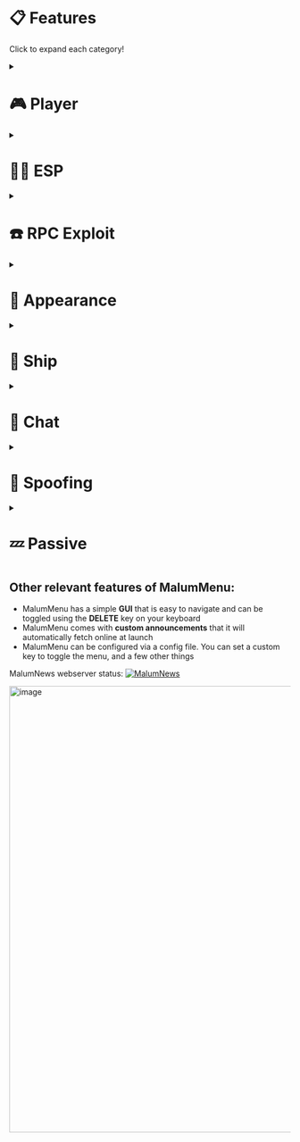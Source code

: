 # 📋 Features
Click to expand each category!

<details>
  <summary><h1>🎮 Player</h1></summary>

| Cheat | Description | Type | Default|
|------------|-------------|------|--------|
| NoClip     | Allows you to walk through walls like a ghost | Toggle | Off
| SpeedBoost | Doubles your player's speed | Toggle | Off |

  <details>
    <summary><h2>NoCooldowns</h2></summary>

| Cheat | Description | Type | Default|
|------------|-------------|------|--------|
| Shapeshifter | Removes the Shapeshifter animation and duration | Toggle | Off |
| Engineer | Removes the Engineer vent duration and cooldown | Toggle | Off |
| Scientist | Removes the Scientist cooldown and battery | Toggle | Off |

  </details>
</details>


<details>
  <summary><h1>👨‍💻 ESP</h1></summary>

MalumMenu's ESP cheats are completely client-side, and thus undetectable by anticheat

| Cheat | Description | Type | Default|
|------------|-------------|------|--------|
| SeeGhosts | Allows you to see ghosts, protections, and ghost chat even if you are alive <img src="https://cdn.discordapp.com/attachments/1097928762324168744/1131688847420424283/image.png" width=285 height=282> | Toggle | Off
| SeeRoles | Reveals the roles of all players through the color of their names <img src="https://cdn.discordapp.com/attachments/1097928762324168744/1133144778272419840/image.png" width=285 height=258> | Toggle | Off
| FullBright | Removes all shadows, allowing you to see during blackouts and even through walls | Toggle | Off |
| VentVision | Allows you to see the names of players inside vents<br><img src="https://cdn.discordapp.com/attachments/1097928762324168744/1131628712647999518/image.png" width=285 height=263> | Toggle | Off |
| RevealVotes | Lets you see colored votes even if votes are set to anonymous<br><img src="https://cdn.discordapp.com/attachments/1097928762324168744/1131643587520626688/image.png" width=285 height=174> | Toggle | Off |

  <details>
    <summary><h2>Camera</h2></summary>
    
| Cheat | Description | Type | Default|
|------------|-------------|------|--------|
| ZoomOut | Allows you to zoom-out the player's camera using your mouse's scrollwheel <img src="https://cdn.discordapp.com/attachments/1097928762324168744/1131620619562270830/image.png" width=285 height=210> | Toggle | Off
| Spectate | Allows you to pick a player to spectate with your camera. | Menu |
| FreeCam | Allows you to freely move your camera around without also moving your player. | Toggle | Off |

  </details>
  <details>
    <summary><h2>Tracers</h2></summary>

<img src="https://cdn.discordapp.com/attachments/1097928762324168744/1132745972271808582/image_2023-07-23_204751179.jpg" width=285 height=185>

| Cheat | Description | Type | Default|
|------------|-------------|------|--------|
| Crewmates | Shows tracer lines for alive crewmates (color: cyan) | Toggle | Off |
| Impostors | Shows tracer lines for alive impostors (color: red) | Toggle | Off
| Ghosts | Shows tracer lines for ghosts (color: white) | Toggle | Off |
| Dead Bodies | Shows tracer lines for dead bodies on the ground (color: yellow) | Toggle | Off |
| Color-based | Changes the color of tracer lines to the color of their players<br><img src="https://cdn.discordapp.com/attachments/1097928762324168744/1132745673532506233/image_2023-07-23_204633349.jpg" width=285 height=174> | Toggle | Off |

  </details>
  <details>
    <summary><h2>Minimap</h2></summary>

<img src="https://cdn.discordapp.com/attachments/1097928762324168744/1133435198407704636/image.png" width=285 height=199>

| Cheat | Description | Type | Default|
|------------|-------------|------|--------|
| Crewmates | Changes the map so that it shows the position of every alive crewmate (color: cyan) | Toggle | Off |
| Impostors | Changes the map so that it shows the position of every alive impostor (color: red) | Toggle | Off
| Ghosts | Changes the map so that it shows the position of every ghost (color: white) | Toggle | Off |
| Color-based | Changes the color of map icons to the color of their players<br><img src="https://cdn.discordapp.com/attachments/1097928762324168744/1133435314485067816/image.png" width=285 height=205> | Toggle | Off |

  </details>
</details>


<details>
  <summary><h1>☎️ RPC Exploit</h1></summary>

| Cheat | Description | Type | Default |
|------------|-------------|------|----|
| KickPlayer | Allows you to pick a player to kick from the lobby. | Menu |
| ReportBody | Allows you to make a player report their own dead body and start a meeting | Menu |
| MassMedScan | Play the MedBay scan animation on all players | Toggle | Off |

  <details>
    <summary><h2>Teleport</h2></summary>

| Cheat | Description | Type | Default |
|------------|-------------|------|----|
| Me to Cursor | Allows you to teleport by right-clicking. Works best when used along with ZoomOut. | Toggle | Off |
| Me to Player | Allows you to pick a player to teleport to. | Menu |
| All to Cursor | Allows you to teleport **all players** by right-clicking. Works best when used along with ZoomOut. | Toggle | Off |
| All to Player | Allows you to pick a player to teleport **all players** to. | Menu |
    
  </details>
  <details>
    <summary><h2>Shapeshift</h2></summary>

| Cheat | Description | Type | 
|------------|-------------|------|
| ShapeshiftCheat | Allows you to shapeshift into any player without needing to be Impostor. | Menu |
| ShapeshiftAll | Allows you to shapeshift **all players** into the target. | Menu |
| RevertShapeshifters | Allows you to revert all shapeshifters to their normal outfit. | Button |

  
  </details>
  <details>
    <summary><h2>Murder</h2></summary>

| Cheat | Description | Type | 
|------------|-------------|------|
| MurderPlayer | Allows you to pick a player to kill | Menu |
| MurderAll | Murders all players in your lobby (Game will end immediately) | Button |

  </details>
</details>


<details>
  <summary><h1>👔 Appearance</h1></summary>

Your outfit consists of: Color, Name, Hat, Pet, Visor and Skin.

| Cheat | Description | Type |
|------------|-------------|------|
| ResetAppearance | Reset your outfit to default | Button |

  <details>
    <summary><h2>Outfit</summary>

| Cheat | Description | Type | Default |
|------------|-------------|------|----|
| UnlockAllColors | Allows you to choose any color, regardless if it's already taken by another player. | Toggle | Off |
| MimicOutfit | Allows you to pick a player to apply his outfit to yourself. | Menu |
| All MimicOutfit | Allows you to pick a player to apply his outfit to **all players.** | Menu |

  </details>
  <details>
    <summary><h2>Name</h2></summary>

| Cheat | Description | Type |
|------------|-------------|------|
| SetName | Change your name (your last chat message will be used) | Button |
| All SetName | Change all player's names (your last chat message will be used) | Button |
    
  </details>
</details>

<details>
  <summary><h1>🚢 Ship</h1></summary>

| Cheat | Description | Type | Default |
|------------|-------------|------|----|
| UnfixableLights | Disables lights completely (they cannot be fixed manually by players).<br>You can enable them again by clicking the button. | Button |
| CloseMeeting | Forcefully closes the meeting window (only for you), allowing you to move and interact with the game during meetings | Button |

  <details>
    <summary><h2>Sabotage</h2></summary>

MalumMenu's Sabotage cheats work even if you aren't impostor and are subject to no cooldown.

Moreover, different sabotages can be enabled at the same time, and they even work during meetings.

| Cheat | Description | Type | 
|------------|-------------|------|
| Reactor | Enables/Disables Reactor sabotage. | Button |
| Oxygen | Enables/Disables Oxygen sabotage. | Button |
| Lights | Enables/Disables Lights sabotage. | Button |
| Comms | Enables/Disables Communications sabotage. | Button |
| Doors | Locks all doors on the ship. | Button |
| MushroomMixup | Enables Mushroom Mixup sabotage on Fungle map. | Button |

  </details>
  <details>
    <summary><h2>Vents</h2></summary>

| Cheat | Description | Type | Default|
|------------|-------------|------|--------|
| UseVents | Allows you to use vents even if you are not an impostor or an engineer | Toggle | Off
| KickVents | Forcefully kicks all players from vents | Button |
| WalkInVents | Allows you to move and interact with the game even though you are inside of a vent.<br>This gives you a sort of invisibility until you disable the setting and leave the vent.<br>Moreover, some activites such as killing will forcefully make you visible again. | Toggle | Off

  </details>
</details>


<details>
  <summary><h1>📝 Chat</h1></summary>

| Cheat | Description | Type | Default|
|------------|-------------|------|--------|
| AlwaysChat | Keeps the chat icon always enabled, allowing you to chat at any time, even while you're not in a meeting or the lobby | Toggle | Off |
| ChatMimic | Allows you to pick any player to send chat messages as them. | Menu |
| SpamChat | When you send a message, every player in the lobby will resend it. | Toggle | Off |
| ChatJailbreak | Allows you to send special characters, URLs and Email addresses into the chat. | Toggle | Off |

</details>


<details>
  <summary><h1>💨 Spoofing</h1></summary>

| Cheat | Description | Type |
|------------|-------------|------|
| RandomFriendCode | Gives you a random friend code like you get when you create a new account. | Button |

  <details>
    <summary><h2>Other</h2></summary>

| Cheat | Description | Type | Default|
|------------|-------------|------|--------|
| Copy PlayerFriendCode | Saves a player's friend code to `BepInEx/config/MM_SavedSpoofData.cfg` | Menu |
| Copy PlayerPUID | Saves a player's PUID to `BepInEx/config/MM_SavedSpoofData.cfg` | Menu |

  </details>

  <details>
    <summary><h2>Config</h2></summary>

| Cheat | Description | Type | Default|
|------------|-------------|------|--------|
| Spoofed FriendCode | Spoof a friend code that will be used in online games.<br>IMPORTANT: When using a spoofed friend code, players won't be able to send you friend requests.<br>Set the friend code here: `BepInEx/config/MalumMenu.cfg` | Toggle | Off |
| Spoofed PUID | Spoof a PUID that will be used in online games.<br>IMPORTANT: Only valid, active PUIDs will let you connect to lobbies.<br>Set the PUID here: `BepInEx/config/MalumMenu.cfg` | Toggle | Off |

</details>
</details>

<details>
  <summary><h1>💤 Passive</h1></summary>

These cheats are constantly running in the background and **cannot be disabled to avoid problems.**

| Cheat | Description | Type | Default|
|------------|-------------|------|--------|
| FreeCosmetics | Gives you access to all of the game's cosmetics for free, including:<br>- Hats<br>- Visors<br>- Skins<br>- Pets<br>- Nameplates<br>- Bundles<br>- Cosmicubes<br><img src="https://cdn.discordapp.com/attachments/1097928762324168744/1131642050996084796/image.png" width=285 height=255> | Toggle | On |
| AvoidPenalties | Removes the penalty you receive when disconnecting from games early ![AvoidPenalties](https://cdn.discordapp.com/attachments/1097928762324168744/1131846186115018782/image.png) | Toggle | On |
| UnlockFeatures | Unlocks many of the game's special features automatically, including:<br>- Freechat<br>- Friend list<br>- Custom name<br>- Online gameplay | Toggle | On |

</details>


## Other relevant features of MalumMenu:

- MalumMenu has a simple **GUI** that is easy to navigate and can be toggled using the **DELETE** key on your keyboard
- MalumMenu comes with **custom announcements** that it will automatically fetch online at launch
- MalumMenu can be configured via a config file. You can set a custom key to toggle the menu, and a few other things

MalumNews webserver status:
[![MalumNews](https://img.shields.io/website-up-down-green-red/http/scp222thj.dev.svg)](https://scp222thj.dev)

<img width="800" alt="image" src="https://cdn.discordapp.com/attachments/1097928762324168744/1133760289326768148/image.png">


